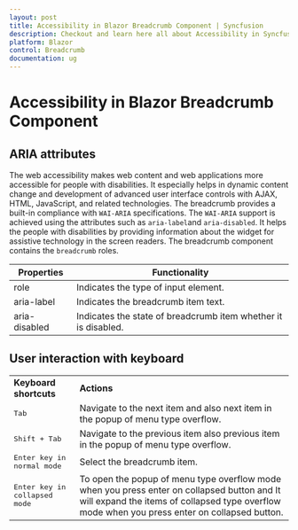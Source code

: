 ```yaml
---
layout: post
title: Accessibility in Blazor Breadcrumb Component | Syncfusion
description: Checkout and learn here all about Accessibility in Syncfusion Blazor Breadcrumb component and much more.
platform: Blazor
control: Breadcrumb
documentation: ug
---
```


# Accessibility in Blazor Breadcrumb Component

## ARIA attributes

The web accessibility makes web content and web applications more accessible for people with disabilities. It especially helps in dynamic content change and development of advanced user interface controls with AJAX, HTML, JavaScript, and related technologies.
The breadcrumb provides a built-in compliance with `WAI-ARIA` specifications. The `WAI-ARIA` support is achieved using the attributes such as `aria-label`and `aria-disabled`.
It helps the people with disabilities by providing information about the widget for assistive technology in the screen readers. The breadcrumb component contains the `breadcrumb` roles.

| Properties | Functionality |
| ------------ | ----------------------- |
| role | Indicates the type of input element. |
| aria-label | Indicates the breadcrumb item text. |
| aria-disabled | Indicates the state of breadcrumb item whether it is disabled. |

## User interaction with keyboard

<!-- markdownlint-disable MD033 -->
<table>
<tr>
<td>
<b>Keyboard shortcuts</b></td><td>
<b>Actions</b></td></tr>
<tr>
<td>
<kbd>Tab</kbd></td><td>
Navigate to the next item and also next item in the popup of menu type overflow.</td></tr>
<tr>
<td>
<kbd>Shift + Tab</kbd></td><td>
Navigate to the previous item also previous item in the popup of menu type overflow.</td></tr>
<tr>
<td>
<kbd>Enter key in normal mode</kbd></td><td>
 Select the breadcrumb item.</td></tr>
<tr>
<td>
<kbd>Enter key in collapsed mode</kbd></td><td>
 To open the popup of menu type overflow mode when you press enter on collapsed button and It will expand the items of collapsed type overflow mode when you press enter on collapsed button.</td></tr>
</table>